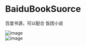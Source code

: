 # BaiduBookSuorce
百度书源，可以配合 饭团小说

![image](https://github.com/loveliu/BaiduBookSuorce/blob/master/readme/0.png)  
![image](https://github.com/loveliu/BaiduBookSuorce/blob/master/readme/1.png)  
